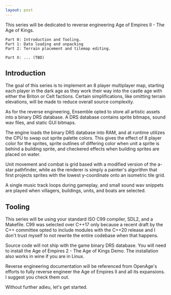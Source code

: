 ```yaml
---
layout: post
---
```


This series will be dedicated to reverse engineering Age of Empires II - The Age of Kings.

    Part 0: Introduction and Tooling.
    Part 1: Data loading and unpacking
    Part 2: Terrain placement and tilemap editing.

    Part X: ... (TBD)

## Introduction

The goal of this series is to implement an 8 player multiplayer map, starting each player in the dark age as they
work their way into the castle age with either the Briton or Celt factions. Certain simplifications,
like omitting terrain elevations, will be made to reduce overall source complexity.

As for the reverse engineering, Ensemble opted to store all artistic assets into a binary DRS database.
A DRS database contains sprite bitmaps, sound wav files, and static GUI bitmaps.

The engine loads the binary DRS database into RAM, and at runtime utilizes the CPU to swap out sprite palette colors.
This gives the effect of 8 player color for the sprites, sprite outlines of differing color when unit a sprite is behind
a building sprite, and checkered effects when building sprites are placed on water.

Unit movement and combat is grid based with a modified version of the a-star pathfinder, while as the renderer
is simply a painter's algorithm that first projects sprites with the lowest y-coordinate onto an isometric tile grid.

A single music track loops during gameplay, and small sound wav snippets are played when villagers, buildings, units,
and boats are selected.

## Tooling

This series will be using your standard ISO C99 compiler, SDL2, and a Makefile. C99 was selected over C++17 only because
a recent draft by the C++ committee opted to include modules with the C++20 release and I don't trust myself to not rewrite
the entire codebase when that happens.

Source code will not ship with the game binary DRS database.
You will need to install the Age of Empires 2 - The Age of Kings Demo. The installation also works in wine if you are in Linux.

Reverse engineering documentation will be referenced from OpenAge's efforts to fully reverse engineer the Age of Empires II and all its expansions.
I suggest you check them out.

Without further adieu, let's get started.
